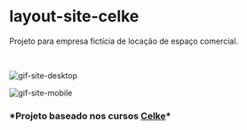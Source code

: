 # layout-site-celke

<p>Projeto para empresa fictícia de locação de espaço comercial. </p>

</br>

![gif-site-desktop](https://user-images.githubusercontent.com/70150982/143622840-15fbde89-d015-4da5-a815-de2142bee53a.gif)

![gif-site-mobile](https://user-images.githubusercontent.com/70150982/143622937-d8950a11-27a3-49be-a4d2-482ef983e2f1.gif)

<h3> *Projeto baseado nos cursos <a href="https://celke.com.br/">Celke</a>* </h3>
